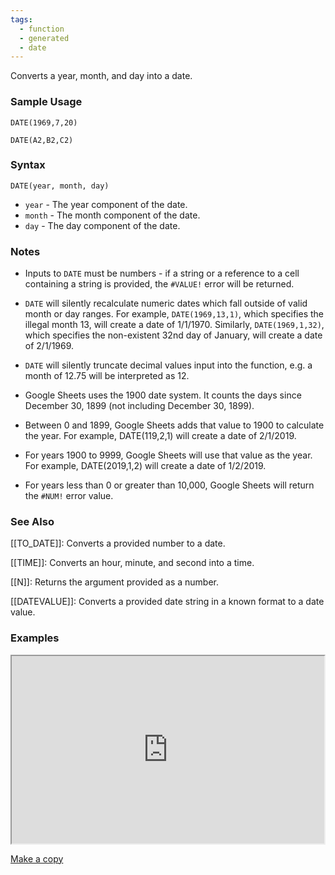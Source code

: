```yaml
---
tags:
  - function
  - generated
  - date
---
```


Converts a year, month, and day into a date.

### Sample Usage

`DATE(1969,7,20)`

`DATE(A2,B2,C2)`

### Syntax

`DATE(year, month, day)`

* `year` - The year component of the date.
* `month` - The month component of the date.
* `day` - The day component of the date.

### Notes

* Inputs to `DATE` must be numbers - if a string or a reference to a cell containing a string is provided, the `#VALUE!` error will be returned.
* `DATE` will silently recalculate numeric dates which fall outside of valid month or day ranges. For example, `DATE(1969,13,1)`, which specifies the illegal month 13, will create a date of 1/1/1970. Similarly, `DATE(1969,1,32)`, which specifies the non-existent 32nd day of January, will create a date of 2/1/1969.
* `DATE` will silently truncate decimal values input into the function, e.g. a month of 12.75 will be interpreted as 12.

* Google Sheets uses the 1900 date system. It counts the days since December 30, 1899 (not including December 30, 1899).
* Between 0 and 1899, Google Sheets adds that value to 1900 to calculate the year. For example, DATE(119,2,1) will create a date of 2/1/2019.
* For years 1900 to 9999, Google Sheets will use that value as the year. For example, DATE(2019,1,2) will create a date of 1/2/2019.
* For years less than 0 or greater than 10,000, Google Sheets will return the `#NUM!` error value.

### See Also

[[TO_DATE]]: Converts a provided number to a date.

[[TIME]]: Converts an hour, minute, and second into a time.

[[N]]: Returns the argument provided as a number.

[[DATEVALUE]]: Converts a provided date string in a known format to a date value.

### Examples

<iframe height="300" src="https://docs.google.com/spreadsheet/pub?key=0As3tAuweYU9QdGRJaTVuN1BwTWtjQ2xYcy1MaEozVnc&amp;single=true&amp;gid=0&amp;output=html&amp;widget=true" width="500"></iframe>

[Make a copy](https://docs.google.com/spreadsheets/d/16wfy8PD81aE5Z24yR-8_bdNz9A7hzmTGy82zRZ6TnUQ/copy)